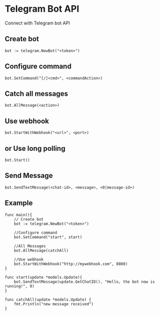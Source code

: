 # Telegram Bot API

Connect with Telegram bot API

## Create bot

`bot := telegram.NewBot("<token>")`

## Configure command

`bot.SetCommand("[/]<cmd>", <commandAction>)`

## Catch all messages

`bot.AllMessage(<action>)`

## Use webhook

`bot.StartWithWebhook("<url>", <port>)`

## or Use long polling

`bot.Start()`

## Send Message

`bot.SendTextMessage(<chat-id>, <message>, <0|message-id>)`

## Example

```golang
func main(){
    // Create bot
    bot := telegram.NewBot("<token>")

    //Configure command
    bot.SetCommand("start", start)

    //All Messages
    bot.AllMessage(catchAll)

    //Use webhook
    bot.StartWithWebhook("http://mywebhook.com", 8080)
}

func start(update *models.Update){
    bot.SendTextMessage(update.GetChatID(), "Hello, the bot now is running!", 0)
}

func catchAll(update *models.Update) {
    fmt.Println("new message received")
}
```
